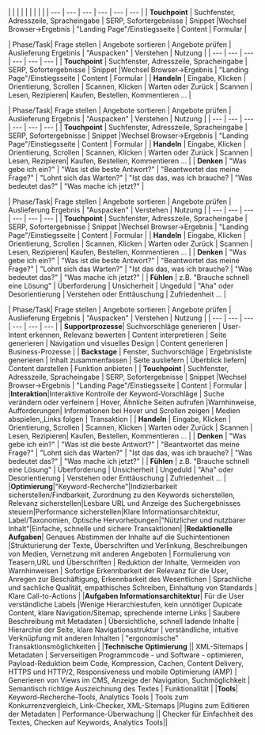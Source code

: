 | | | | | | |  | |
| --- | --- | --- | --- | --- | --- |
| **Touchpoint** | Suchfenster, Adresszeile, Spracheingabe | SERP, Sofortergebnisse | Snippet |Wechsel Browser->Ergebnis  | "Landing Page"/Einstiegsseite | Content | Formular | 



| Phase/Task| Frage stellen | Angebote sortieren | Angebote prüfen | Auslieferung Ergebnis | "Auspacken" |  Verstehen | Nutzung |
| --- | --- | --- | --- | --- | --- |
| **Touchpoint** | Suchfenster, Adresszeile, Spracheingabe | SERP, Sofortergebnisse | Snippet |Wechsel Browser->Ergebnis  | "Landing Page"/Einstiegsseite | Content | Formular | 
| **Handeln** | Eingabe, Klicken | Orientierung, Scrollen | Scannen, Klicken | Warten oder Zurück | Scannen | Lesen, Rezipieren| Kaufen, Bestellen, Kommentieren ... |




| Phase/Task| Frage stellen | Angebote sortieren | Angebote prüfen | Auslieferung Ergebnis | "Auspacken" |  Verstehen | Nutzung |
| --- | --- | --- | --- | --- | --- |
| **Touchpoint** | Suchfenster, Adresszeile, Spracheingabe | SERP, Sofortergebnisse | Snippet |Wechsel Browser->Ergebnis  | "Landing Page"/Einstiegsseite | Content | Formular | 
| **Handeln** | Eingabe, Klicken | Orientierung, Scrollen | Scannen, Klicken | Warten oder Zurück | Scannen | Lesen, Rezipieren| Kaufen, Bestellen, Kommentieren ... |
| **Denken** | "Was gebe ich ein?" | "Was ist die beste Antwort?" | "Beantwortet das meine Frage?" | "Lohnt sich das Warten?" | "Ist das das, was ich brauche? | "Was bedeutet das?" | "Was mache ich jetzt?" |





| Phase/Task| Frage stellen | Angebote sortieren | Angebote prüfen | Auslieferung Ergebnis | "Auspacken" |  Verstehen | Nutzung |
| --- | --- | --- | --- | --- | --- |
| **Touchpoint** | Suchfenster, Adresszeile, Spracheingabe | SERP, Sofortergebnisse | Snippet |Wechsel Browser->Ergebnis  | "Landing Page"/Einstiegsseite | Content | Formular | 
| **Handeln** | Eingabe, Klicken | Orientierung, Scrollen | Scannen, Klicken | Warten oder Zurück | Scannen | Lesen, Rezipieren| Kaufen, Bestellen, Kommentieren ... |
| **Denken** | "Was gebe ich ein?" | "Was ist die beste Antwort?" | "Beantwortet das meine Frage?" | "Lohnt sich das Warten?" | "Ist das das, was ich brauche? | "Was bedeutet das?" | "Was mache ich jetzt?" |
| **Fühlen** | z.B. "Brauche schnell eine Lösung" | Überforderung | Unsicherheit | Ungeduld | "Aha" oder Desorientierung | Verstehen oder Enttäuschung | Zufriedenheit ... | 










| Phase/Task| Frage stellen | Angebote sortieren | Angebote prüfen | Auslieferung Ergebnis | "Auspacken" |  Verstehen | Nutzung |
| --- | --- | --- | --- | --- | --- |
| **Supportprozesse**| Suchvorschläge generieren | User-Intent erkennen, Relevanz bewerten | Content interpretieren | Seite generieren | Navigation und visuelles Design | Content generieren | Business-Prozesse |
| **Backstage** | Fenster, Suchvorschläge | Ergebnisliste generieren | Inhalt zusammenfassen | Seite ausliefern | Überblick liefern| Content darstellen | Funktion anbieten |
| **Touchpoint** | Suchfenster, Adresszeile, Spracheingabe | SERP, Sofortergebnisse | Snippet |Wechsel Browser->Ergebnis  | "Landing Page"/Einstiegsseite | Content | Formular | 
|**Interaktion**|Interaktive Kontrolle der Keyword-Vorschläge | Suche verändern oder verfeinern | Hover, Ähnliche Seiten aufrufen |Warnhinweise, Aufforderungen| Informationen bei Hover und Scrollen zeigen | Medien abspielen,,Links folgen | Transaktion | 
| **Handeln** | Eingabe, Klicken | Orientierung, Scrollen | Scannen, Klicken | Warten oder Zurück | Scannen | Lesen, Rezipieren| Kaufen, Bestellen, Kommentieren ... |
| **Denken** | "Was gebe ich ein?" | "Was ist die beste Antwort?" | "Beantwortet das meine Frage?" | "Lohnt sich das Warten?" | "Ist das das, was ich brauche? | "Was bedeutet das?" | "Was mache ich jetzt?" |
| **Fühlen** | z.B. "Brauche schnell eine Lösung" | Überforderung | Unsicherheit | Ungeduld | "Aha" oder Desorientierung | Verstehen oder Enttäuschung | Zufriedenheit ... | 
|**Optimierung**|"Keyword-Recherche"|Indizierbarkeit sicherstellen/Findbarkeit, Zurordnung zu den Keywords sicherstellen, Relevanz sicherstellen|Lesbare URL und Anzeige des Suchergebnisses steuern|Performance sicherstellen|Klare Informationsarchitektur, Label/Taxonomien, Optische Hervorhebungen|"Nützlicher und nutzbarer Inhalt"|Einfache, schnelle und sichere Transaktionen|
|**Redaktionelle Aufgaben**| Genaues Abstimmen der Inhalte auf die Suchintentionen |Strukturierung der Texte, Überschriften und Verlinkung, Beschreibungen von Medien, Vernetzung mit anderen Angeboten | Formulierung von Teasern,URL und Überschriften | Reduktion der Inhalte, Vermeiden von Warnhinweisen | Sofortige Erkennbarkeit der Relevanz für die User, Anregen zur Beschäftigung, Erkennbarkeit des Wesentlichen | Sprachliche und sachliche Qualität, empathisches Schreiben, Einhaltung von Standards | Klare Call-to-Actions |
|**Aufgaben Informationsarchitektur**| Für die User verständliche Labels |Wenige Hierarchiestufen, kein unnötiger Dupicate Content, klare Navigation/Sitemap, sprechende interne Links | Saubere Beschreibung mit Metadaten | Übersichtliche, schnell ladende Inhalte | Hierarchie der Seite, klare Navigationsstruktur | verständliche, intuitive Verknüpfung mit anderen Inhalten | "ergonomische" Transaktionsmöglichkeiten |
|**Technische Optimierung** || XML-Sitemaps | Metadaten  | Serverseitigen Programmcode - und Software - optimieren, Payload-Reduktion beim Code, Kompression, Cachen, Content Delivery, HTTPS und HTTP/2, Responsiveness und mobile Optimierung (AMP) | Generieren von Views im CMS, Anzeige der Navigation, Suchmöglichkeit | Semantisch richtige Auszeichnung des Textes | Funktionalität |
|**Tools**| Keyword-Recherche-Tools, Analytics Tools | Tools zum Konkurrenzvergleich, Link-Checker, XML-Sitemaps |Plugins zum Editieren der Metadaten | Performance-Überwachung || Checker für Einfachheit des Textes, Checken auf Keywords, Analytics Tools||
